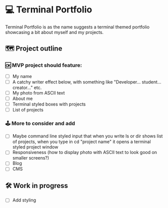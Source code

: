 # 💻 Terminal Portfolio

Terminal Portfolio is as the name suggests a terminal themed portfolio showcasing a bit about myself and my projects.

## 🗺️ Project outline

### 🆗 MVP project should feature:
- [ ] My name
- [ ] A catchy writer effect below, with something like "Developer... student... creator..." etc. 
- [ ] My photo from ASCII text
- [ ] About me
- [ ] Terminal styled boxes with projects
- [ ] List of projects

### 🕹️ More to consider and add
- [ ] Maybe command line styled input that when you write ls or dir shows list of projects, when you type in cd "project name" it opens a terminal styled project window
- [ ] Responsiveness (how to display photo with ASCII text to look good on smaller screens?)
- [ ] Blog
- [ ] CMS

## 🛠️ Work in progress

- [ ] Add styling

